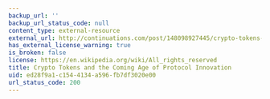 ```yaml
---
backup_url: ''
backup_url_status_code: null
content_type: external-resource
external_url: http://continuations.com/post/148098927445/crypto-tokens-and-the-coming-age-of-protocol
has_external_license_warning: true
is_broken: false
license: https://en.wikipedia.org/wiki/All_rights_reserved
title: Crypto Tokens and the Coming Age of Protocol Innovation
uid: ed28f9a1-c154-4134-a596-fb7df3020e00
url_status_code: 200
---
```

